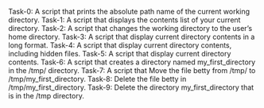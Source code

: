 Task-0: A script that prints the absolute path name of the current working directory.
Task-1: A script that displays the contents list of your current directory.
Task-2: A script that changes the working directory to the user’s home directory.
Task-3: A script that display current directory contents in a long format.
Task-4: A script that display current directory contents, including hidden files.
Task-5: A script that display current directory contents.
Task-6: A script that creates a directory named my_first_directory in the /tmp/ directory.
Task-7: A script that Move the file betty from /tmp/ to /tmp/my_first_directory.
Task-8: Delete the file betty in /tmp/my_first_directory.
Task-9: Delete the directory my_first_directory that is in the /tmp directory.
